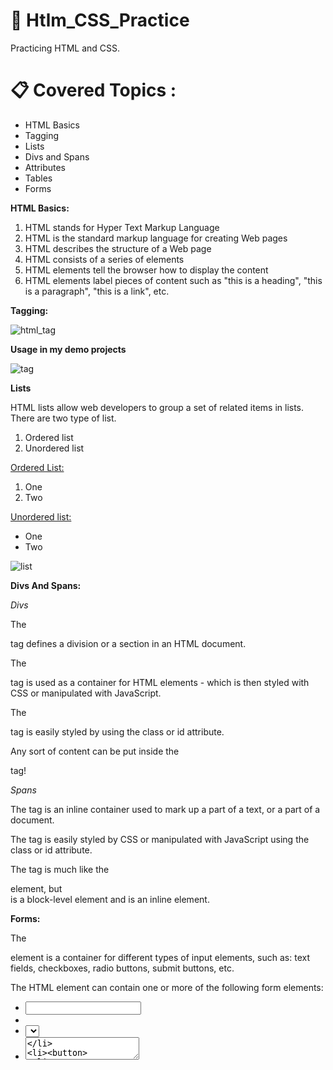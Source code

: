 # :blue_book: Htlm_CSS_Practice 
Practicing HTML and CSS.
# :clipboard: Covered Topics :

- HTML Basics
- Tagging
- Lists
- Divs and Spans
- Attributes
- Tables
- Forms


**HTML Basics:**
1. HTML stands for Hyper Text Markup Language
2. HTML is the standard markup language for creating Web pages
3. HTML describes the structure of a Web page
4. HTML consists of a series of elements
5. HTML elements tell the browser how to display the content
6. HTML elements label pieces of content such as "this is a heading", "this is a paragraph", "this is a link", etc.

**Tagging:**



![html_tag](https://user-images.githubusercontent.com/26630930/100834915-f1b76980-3496-11eb-9fac-2e117f4a60dd.JPG)

**Usage in my demo projects**




![tag](https://user-images.githubusercontent.com/26630930/100834404-07785f00-3496-11eb-91c4-5df733f23046.JPG)


**Lists**

HTML lists allow web developers to group a set of related items in lists.
There are two type of list.
1. Ordered list
2. Unordered list

<ins>Ordered List:</ins>

1. One
2. Two

<ins>Unordered list:</ins>

- One
- Two




![list](https://user-images.githubusercontent.com/26630930/100833605-8076b700-3494-11eb-8ee7-6d3b52282b67.JPG) 

 


**Divs And Spans:**

*Divs*

The <div> tag defines a division or a section in an HTML document.

The <div> tag is used as a container for HTML elements - which is then styled with CSS or manipulated with JavaScript.

The <div> tag is easily styled by using the class or id attribute.

Any sort of content can be put inside the <div> tag! 
 
 *Spans*
 
 The <span> tag is an inline container used to mark up a part of a text, or a part of a document.

The <span> tag is easily styled by CSS or manipulated with JavaScript using the class or id attribute.

The <span> tag is much like the <div> element, but <div> is a block-level element and <span> is an inline element.
 
 **Forms:**
 
 The <form> element is a container for different types of input elements, such as: text fields, checkboxes, radio buttons, submit buttons, etc.
 
 The HTML <form> element can contain one or more of the following form elements:

- <input>
- <label>
- <select>
- <textarea>
- <button>
- <fieldset>
- <legend>
- <datalist>
- <output>
- <option>
- <optgroup>
 
 **Forms usage in my projects**
 
 
 
 ![forms](https://user-images.githubusercontent.com/26630930/100837611-1f061680-349b-11eb-9f84-cdd262ce8712.JPG)

